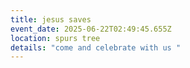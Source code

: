 ```yaml
---
title: jesus saves
event_date: 2025-06-22T02:49:45.655Z
location: spurs tree
details: "come and celebrate with us "
---
```


